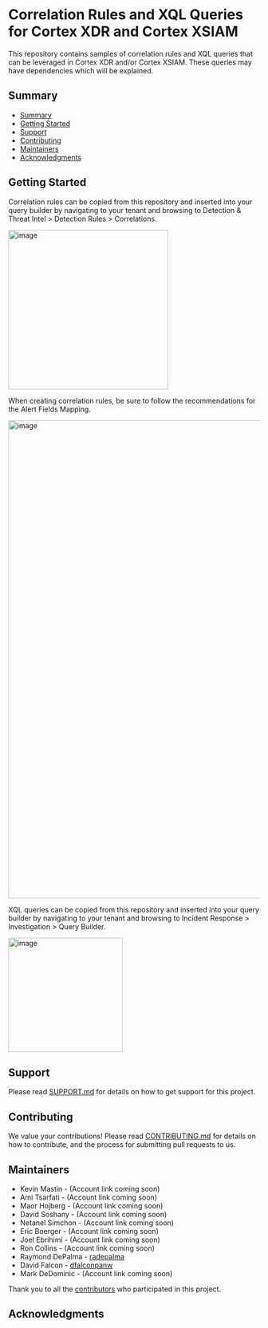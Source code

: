 # Correlation Rules and XQL Queries for Cortex XDR and Cortex XSIAM

This repository contains samples of correlation rules and XQL queries that can be leveraged in Cortex XDR and/or Cortex XSIAM.  These queries may have dependencies which will be explained.


## Summary

- [Summary](#summary)
- [Getting Started](#getting-started)
- [Support](#support)
- [Contributing](#contributing)
- [Maintainers](#maintainers)
- [Acknowledgments](#acknowledgments)

## Getting Started

Correlation rules can be copied from this repository and inserted into your query builder by navigating to your tenant and browsing to Detection & Threat Intel > Detection Rules > Correlations.

<img width="320" alt="image" src="https://github.com/PaloAltoNetworks/cortex-xql-queries/assets/118747388/6a90274e-cf2c-4761-8c50-720cbea3e44f">


When creating correlation rules, be sure to follow the recommendations for the Alert Fields Mapping.

<img width="959" alt="image" src="https://github.com/PaloAltoNetworks/cortex-xql-queries/assets/118747388/e421ff3e-a660-436c-bb9f-1d97f580abf7">



XQL queries can be copied from this repository and inserted into your query builder by navigating to your tenant and browsing to Incident Response > Investigation > Query Builder.

<img width="229" alt="image" src="https://github.com/PaloAltoNetworks/cortex/assets/118747388/fce7a10b-6f7a-44e1-9bee-fd25ff39a975">


## Support

Please read [SUPPORT.md](SUPPORT.md) for details on how to get support for this project.

## Contributing

We value your contributions! Please read
[CONTRIBUTING.md](https://github.com/PaloAltoNetworks/.github/CONTRIBUTING.md)
for details on how to contribute, and the process for submitting pull requests
to us. 


## Maintainers
  - Kevin Mastin - (Account link coming soon)
  - Ami Tsarfati - (Account link coming soon) 
  - Maor Hojberg - (Account link coming soon) 
  - David Soshany - (Account link coming soon) 
  - Netanel Simchon - (Account link coming soon)
  - Eric Boerger - (Account link coming soon)
  - Joel Ebrihimi - (Account link coming soon)
  - Ron Collins - (Account link coming soon)
  - Raymond DePalma - [radepalma](https://github.com/radepalma) 
  - David Falcon - [dfalconpanw](https://github.com/dfalconpanw)
  - Mark DeDominic - (Account link coming soon)
        
Thank you to all the
[contributors](https://github.com/PaloAltoNetworks/<your-repo>/contributors) 
who participated in this project.

## Acknowledgments 
